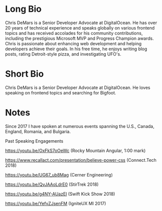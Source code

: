 # Long Bio
Chris DeMars is a Senior Developer Advocate at DigitalOcean. He has over 20 years of technical experience and speaks globally on various frontend topics and has received accolades for his community contributions, including the prestigious Microsoft MVP and Progress Champion awards. Chris is passionate about enhancing web development and helping developers achieve their goals. In his free time, he enjoys writing blog posts, rating Detroit-style pizza, and investigating UFO's.

# Short Bio
Chris DeMars is a Senior Developer Advocate at DigitalOcean. He loves speaking on frontend topics and searching for Bigfoot.

# Notes
Since 2017 I have spoken at numerous events spanning the U.S., Canada, England, Romania, and Bulgaria.

Past Speaking Engagements

https://youtu.be/OxFkS7oOeWc (Rocky Mountain Angular, 1:00 mark)

https://www.recallact.com/presentation/believe-power-css (Connect.Tech 2018)

https://youtu.be/UG67_ub8Mag (Cerner Engineering)

https://youtu.be/QvJAAoLdrE0 (StirTrek 2018)

https://youtu.be/g4NY-AUazEI (Swift Kick Show 2018)

https://youtu.be/YefvZJsenFM (IgniteUX MI 2017)
